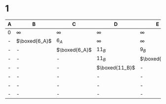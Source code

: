 # 1 

| A   | B             | C             | D              | E             | F              | G              | Z              |
| --- | ------------- | ------------- | -------------- | ------------- | -------------- | -------------- | -------------- |
| 0   | $\infty$      | $\infty$      | $\infty$       | $\infty$      | $\infty$       | $\infty$       | $\infty$       |
| -   | $\boxed{6_A}$ | $6_A$         | $\infty$       | $\infty$      | $\infty$       | $\infty$       | $\infty$       |
| -   | -             | $\boxed{6_A}$ | $11_B$         | $9_B$         | $\infty$       | $\infty$       | $\infty$       |
| -   | -             | -             | $11_B$         | $\boxed{9_B}$ | $\infty$       | $\infty$       | $\infty$       |
| -   | -             | -             | $\boxed{11_B}$ | -             | $13_E$         | $13_E$         | $\infty$       |
| -   | -             | -             | -              | -             | $\boxed{13_E}$ | $13_E$         | $\infty$       |
| -   | -             | -             | -              | -             | -              | $\boxed{13_E}$ | $20_F$         |
| -   | -             | -             | -              | -             | -              | -              | $\boxed{20_F}$ | 
